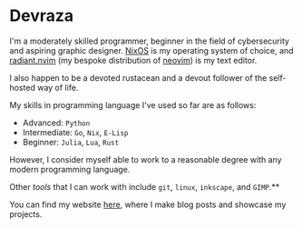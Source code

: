 # Devraza

I'm a moderately skilled programmer, beginner in the field of cybersecurity and aspiring graphic designer.
[NixOS](https://nixos.org) is my operating system of choice, and [radiant.nvim](https://git.devraza.duckdns.org/devraza/radiant.nvim) (my bespoke distribution of [neovim](https://neovim.io)) is my text editor.

I also happen to be a devoted rustacean and a devout follower of the self-hosted way of life.

My skills in programming language I've used so far are as follows:
- Advanced: `Python`
- Intermediate: `Go`, `Nix`, `E-Lisp`
- Beginner: `Julia`, `Lua`, `Rust`

However, I consider myself able to work to a reasonable degree with any modern programming language.

Other *tools* that I can work with include `git`, `linux`, `inkscape`, and `GIMP`.**

You can find my website [here](https://devraza.duckdns.org), where I make blog posts and showcase my projects.
